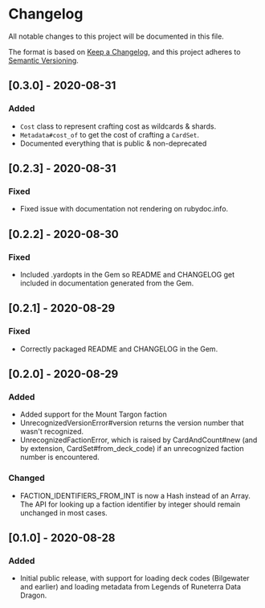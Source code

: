 # Changelog
All notable changes to this project will be documented in this file.

The format is based on [Keep a Changelog](https://keepachangelog.com/en/1.0.0/),
and this project adheres to [Semantic Versioning](https://semver.org/spec/v2.0.0.html).

## [0.3.0] - 2020-08-31
### Added
- `Cost` class to represent crafting cost as wildcards & shards.
- `Metadata#cost_of` to get the cost of crafting a `CardSet`.
- Documented everything that is public & non-deprecated

## [0.2.3] - 2020-08-31
### Fixed
- Fixed issue with documentation not rendering on rubydoc.info.

## [0.2.2] - 2020-08-30
### Fixed
- Included .yardopts in the Gem so README and CHANGELOG get included in documentation generated from the Gem.

## [0.2.1] - 2020-08-29
### Fixed
- Correctly packaged README and CHANGELOG in the Gem.

## [0.2.0] - 2020-08-29
### Added
- Added support for the Mount Targon faction
- UnrecognizedVersionError#version returns the version number that wasn't recognized.
- UnrecognizedFactionError, which is raised by CardAndCount#new (and by extension, CardSet#from_deck_code) if an unrecognized faction number is encountered.

### Changed
- FACTION_IDENTIFIERS_FROM_INT is now a Hash instead of an Array. The API for looking up a faction identifier by integer should remain unchanged in most cases.

## [0.1.0] - 2020-08-28
### Added
- Initial public release, with support for loading deck codes (Bilgewater and earlier) and loading metadata from Legends of Runeterra Data Dragon.
